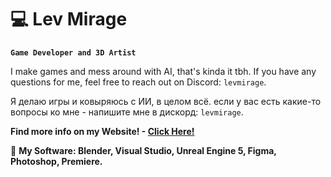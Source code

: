 # 💻 Lev Mirage

**`Game Developer and 3D Artist`**

I make games and mess around with AI, that's kinda it tbh. If you have any questions for me, feel free to reach out on Discord: `levmirage`.

Я делаю игры и ковыряюсь с ИИ, в целом всё. если у вас есть какие-то вопросы ко мне - напишите мне в дискорд: `levmirage`.

**Find more info on my Website! - [Click Here!](https://levmirage.github.io/MirageCV/)**

🔋 ****My Software: Blender, Visual Studio, Unreal Engine 5, Figma, Photoshop, Premiere.****
